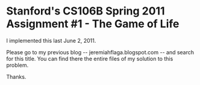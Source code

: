 # Stanford's CS106B Spring 2011 Assignment #1 - The Game of Life

I implemented this last June 2, 2011.

Please go to my previous blog -- jeremiahflaga.blogspot.com -- and search for this title. You can find there the entire files of my solution to this problem.

Thanks.